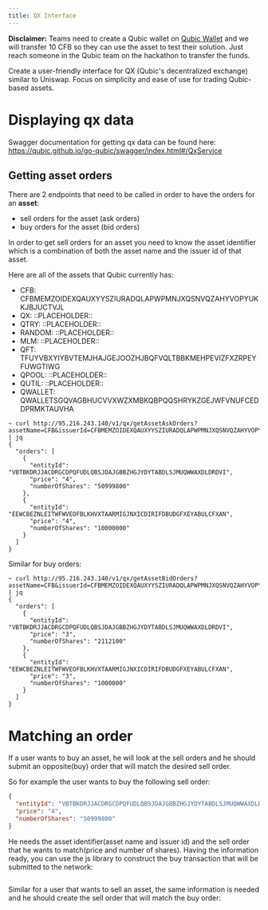 ```yaml
---
title: QX Interface
---
```


**Disclaimer:** Teams need to create a Qubic wallet on [Qubic Wallet](https://wallet.qubic.org/) and we will transfer 10 CFB so they can use the asset to test their solution. Just reach someone in the Qubic team on the hackathon to transfer the funds.

Create a user-friendly interface for QX (Qubic's decentralized exchange) similar to Uniswap. Focus on simplicity and ease of use for trading Qubic-based assets. 

# Displaying qx data

Swagger documentation for getting qx data can be found here: https://qubic.github.io/go-qubic/swagger/index.html#/QxService

## Getting asset orders

There are 2 endpoints that need to be called in order to have the orders for an **asset**:
- sell orders for the asset (ask orders)
- buy orders for the asset (bid orders)

In order to get sell orders for an asset you need to know the asset identifier which is a combination of both the asset name 
and the issuer id of that asset. 

Here are all of the assets that Qubic currently has:

- CFB: CFBMEMZOIDEXQAUXYYSZIURADQLAPWPMNJXQSNVQZAHYVOPYUKKJBJUCTVJL
- QX: ::PLACEHOLDER::
- QTRY: ::PLACEHOLDER::
- RANDOM: ::PLACEHOLDER::
- MLM: ::PLACEHOLDER::
- QFT: TFUYVBXYIYBVTEMJHAJGEJOOZHJBQFVQLTBBKMEHPEVIZFXZRPEYFUWGTIWG
- QPOOL: ::PLACEHOLDER::
- QUTIL: ::PLACEHOLDER::
- QWALLET: QWALLETSGQVAGBHUCVVXWZXMBKQBPQQSHRYKZGEJWFVNUFCEDDPRMKTAUVHA


```shell
~ curl http://95.216.243.140/v1/qx/getAssetAskOrders?assetName=CFB&issuerId=CFBMEMZOIDEXQAUXYYSZIURADQLAPWPMNJXQSNVQZAHYVOPYUKKJBJUCTVJL | jq
{
  "orders": [
    {
      "entityId": "VBTBKDRJJACDRGCDPQFUDLQBSJDAJGBBZHGJYDYTABDLSJMUQWWAXDLDRDVI",
      "price": "4",
      "numberOfShares": "50999800"
    },
    {
      "entityId": "EEWCBEZNLEITWFWVEOFBLKHVXTAARMIGJNXICDIRIFDBUDGFXEYABULCFXAN",
      "price": "4",
      "numberOfShares": "10000000"
    }
  ]
}
```

Similar for buy orders:

```shell
~ curl http://95.216.243.140/v1/qx/getAssetBidOrders?assetName=CFB&issuerId=CFBMEMZOIDEXQAUXYYSZIURADQLAPWPMNJXQSNVQZAHYVOPYUKKJBJUCTVJL | jq
{
  "orders": [
    {
      "entityId": "VBTBKDRJJACDRGCDPQFUDLQBSJDAJGBBZHGJYDYTABDLSJMUQWWAXDLDRDVI",
      "price": "3",
      "numberOfShares": "2112100"
    },
    {
      "entityId": "EEWCBEZNLEITWFWVEOFBLKHVXTAARMIGJNXICDIRIFDBUDGFXEYABULCFXAN",
      "price": "3",
      "numberOfShares": "1000000"
    }
  ]
}
```

# Matching an order

If a user wants to buy an asset, he will look at the sell orders and he should submit an opposite(buy) order that will match the desired sell order.

So for example the user wants to buy the following sell order:

```json
{
  "entityId": "VBTBKDRJJACDRGCDPQFUDLQBSJDAJGBBZHGJYDYTABDLSJMUQWWAXDLDRDVI",
  "price": "4",
  "numberOfShares": "50999800"
}
```

He needs the asset identifier(asset name and issuer id) and the sell order that he wants to match(price and number of shares).
Having the information ready, you can use the js library to construct the buy transaction that will be submitted to the network:

```javascript

```

Similar for a user that wants to sell an asset, the same information is needed and he should create the sell order that will match the buy order:

```javascript

```



